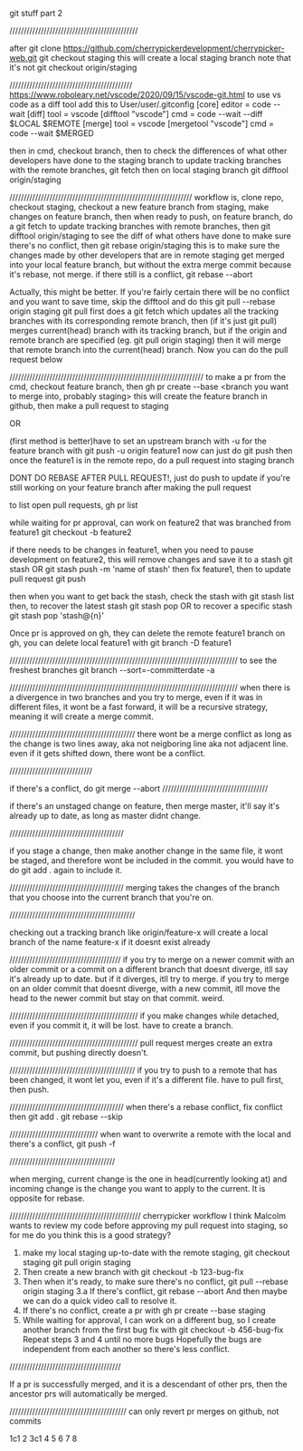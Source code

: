 git stuff part 2

/////////////////////////////////////////////

after
git clone https://github.com/cherrypickerdevelopment/cherrypicker-web.git
git checkout staging
this will create a local staging branch
note that it's not
git checkout origin/staging

///////////////////////////////////////////
https://www.roboleary.net/vscode/2020/09/15/vscode-git.html
to use vs code as a diff tool
add this to User/user/.gitconfig
[core]
editor = code --wait
[diff]
tool = vscode
[difftool "vscode"]
cmd = code --wait --diff $LOCAL $REMOTE
[merge]
tool = vscode
[mergetool "vscode"]
cmd = code --wait $MERGED

then in cmd, checkout branch, then to check the differences of what other developers have done to the staging branch
to update tracking branches with the remote branches,
git fetch
then on local staging branch
git difftool origin/staging

////////////////////////////////////////////////////////////////
workflow is, clone repo, checkout staging, checkout a new feature branch from staging, make changes on feature branch, then when ready to push, on feature branch, do a
git fetch
to update tracking branches with remote branches, then
git difftool origin/staging
to see the diff of what others have done to make sure there's no conflict, then
git rebase origin/staging
this is to make sure the changes made by other developers that are in remote staging get merged into your local feature branch, but without the extra merge commit because it's rebase, not merge. if there still is a conflict,
git rebase --abort

Actually, this might be better. If you're fairly certain there will be no conflict and you want to save time, skip the difftool and do this
git pull --rebase origin staging
git pull first does a git fetch which updates all the tracking branches with its corresponding remote branch, then (if it's just git pull) merges current(head) branch with its tracking branch, but if the origin and remote branch are specified (eg. git pull origin staging) then it will merge that remote branch into the current(head) branch.
Now you can do the pull request below

////////////////////////////////////////////////////////////////////
to make a pr from the cmd, checkout feature branch, then
gh pr create --base <branch you want to merge into, probably staging>
this will create the feature branch in github, then make a pull request to staging

OR

(first method is better)have to set an upstream branch with -u for the feature branch with
git push -u origin feature1
now can just do
git push
then once the feature1 is in the remote repo, do a pull request into staging branch

DONT DO REBASE AFTER PULL REQUEST!, just do push to update if you're still working on your feature branch after making the pull request

to list open pull requests,
gh pr list

while waiting for pr approval, can work on feature2 that was branched from feature1
git checkout -b feature2

if there needs to be changes in feature1, when you need to pause development on feature2, this will remove changes and save it to a stash
git stash
OR
git stash push -m 'name of stash'
then fix feature1, then to update pull request
git push

then when you want to get back the stash, check the stash with
git stash list
then, to recover the latest stash
git stash pop
OR to recover a specific stash
git stash pop 'stash@{n}'

Once pr is approved on gh, they can delete the remote feature1 branch on gh, you can delete local feature1 with
git branch -D feature1

////////////////////////////////////////////////////////////////////////////////
to see the freshest branches
git branch --sort=-committerdate -a

////////////////////////////////////////////////////////////////////////////////
when there is a divergence in two branches and you try to merge, even if it was in different files, it wont be a fast forward, it will be a recursive strategy, meaning it will create a merge commit.

////////////////////////////////////////////
there wont be a merge conflict as long as the change is two lines away, aka not neigboring line aka not adjacent line.
even if it gets shifted down, there wont be a conflict.

/////////////////////////////

if there's a conflict, do
git merge --abort
/////////////////////////////////////

if there's an unstaged change on feature, then merge master, it'll say it's already up to date, as long as master didnt change.

////////////////////////////////////////

if you stage a change, then make another change in the same file, it wont be staged, and therefore wont be included in the commit. you would have to do git add . again to include it.

////////////////////////////////////////
merging takes the changes of the branch that you choose into the current branch that you're on.

////////////////////////////////////////////

checking out a tracking branch like origin/feature-x will create a local branch of the name feature-x if it doesnt exist already

///////////////////////////////////////
if you try to merge on a newer commit with an older commit or a commit on a different branch that doesnt diverge, itll say it's already up to date. but if it diverges, itll try to merge.
if you try to merge on an older commit that doesnt diverge, with a new commit, itll move the head to the newer commit but stay on that commit. weird.

/////////////////////////////////////////////
if you make changes while detached, even if you commit it, it will be lost. have to create a branch.

/////////////////////////////////////////////
pull request merges create an extra commit, but pushing directly doesn't.

////////////////////////////////////////////
if you try to push to a remote that has been changed, it wont let you, even if it's a different file. have to pull first, then push.

////////////////////////////////////////
when there's a rebase conflict, fix conflict then
git add .
git rebase --skip

///////////////////////////////
when want to overwrite a remote with the local and there's a conflict,
git push -f

/////////////////////////////////////

when merging, current change is the one in head(currently looking at) and incoming change is the change you want to apply to the current. It is opposite for rebase.

//////////////////////////////////////////////
cherrypicker workflow
I think Malcolm wants to review my code before approving my pull request into staging, so for me do you think this is a good strategy?

1. make my local staging up-to-date with the remote staging,
   git checkout staging
   git pull origin staging
2. Then create a new branch with
   git checkout -b 123-bug-fix
3. Then when it's ready, to make sure there's no conflict,
   git pull --rebase origin staging
   3.a If there's conflict,
   git rebase --abort
   And then maybe we can do a quick video call to resolve it.
4. If there's no conflict, create a pr with
   gh pr create --base staging
5. While waiting for approval, I can work on a different bug, so I create another branch from the first bug fix with
   git checkout -b 456-bug-fix
   Repeat steps 3 and 4 until no more bugs
   Hopefully the bugs are independent from each another so there's less conflict.

///////////////////////////////////////

If a pr is successfully merged, and it is a descendant of other prs, then the ancestor prs will automatically be merged.

/////////////////////////////////////////
can only revert pr merges on github, not commits

1c1
2
3c1
4
5
6
7
8
